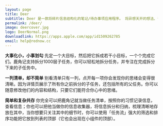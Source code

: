 ```yaml
---
layout: page
title: Deer
subtitle: Deer 是一款将碎片信息结构化的笔记/待办事项应用程序。 将异想天开的想法、课堂笔记和待办事项转化为思维导图和清单。
permalink: /deer/
image: deercover.jpg
logo: DeerNormal.png
downloadlink: https://apps.apple.com/app/id1509262785
email: help@rednow.cc
---
```


__大事化小，小事划勾__
先定一个大目标，然后把它拆成若干小目标，一个个完成它们。鹿角记支持拆分1000层子任务，你可以轻松地拆分任务，并专注在完成拆分下来的子任务中。

__一列清单，却不简单__
别看清单只有一列，点开每一项你会发现你的思绪会变得很清晰。因为详情页展示了所有你之前拆分的子任务，还包括所有的父任务。你可以随意修改他们的内容和结构，只要它们能符合你心中的思绪。

__简单和复杂共存__
你完全可以把鹿角记就当做任务清单，按照你的习惯记录信息，查看信息；你也可以把他当做你的信息收集器，将信息拆分和归纳，梳理清晰地存放在其中，当你想要只关注其中的细节时，你可以使用「任务流」强大的筛选和排序功能把它放到列表的顶部（它也会出现在小组件的顶部）。